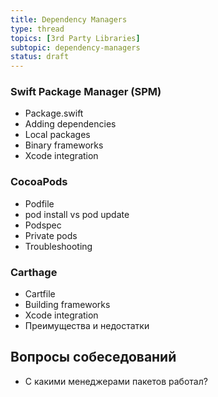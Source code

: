 ```yaml
---
title: Dependency Managers
type: thread
topics: [3rd Party Libraries]
subtopic: dependency-managers
status: draft
---
```

### Swift Package Manager (SPM)
- Package.swift
- Adding dependencies
- Local packages
- Binary frameworks
- Xcode integration

### CocoaPods
- Podfile
- pod install vs pod update
- Podspec
- Private pods
- Troubleshooting

### Carthage
- Cartfile
- Building frameworks
- Xcode integration
- Преимущества и недостатки

## Вопросы собеседований
- С какими менеджерами пакетов работал?

